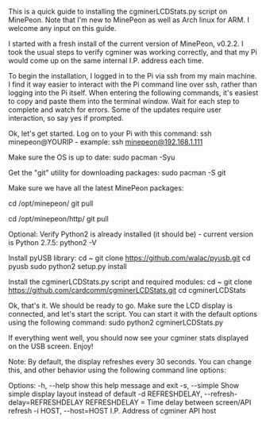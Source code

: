 This is a quick guide to installing the cgminerLCDStats.py script on MinePeon. Note that I'm new to MinePeon as well as Arch linux for ARM. I welcome any input on this guide.

I started with a fresh install of the current version of MinePeon, v0.2.2. I took the usual steps to verify cgminer was working correctly, and that my Pi would come up on the same internal I.P. address each time.

To begin the installation, I logged in to the Pi via ssh from my main machine. I find it way easier to interact with the Pi command line over ssh, rather than logging into the Pi itself. When entering the following commands, it's easiest to copy and paste them into the terminal window. Wait for each step to complete and watch for errors. Some of the updates require user interaction, so say yes if prompted. 

Ok, let's get started. Log on to your Pi with this command:
ssh minepeon@YOURIP    - example: ssh minepeon@192.168.1.111

Make sure the OS is up to date:
sudo pacman -Syu

Get the "git" utility for downloading packages:
sudo pacman -S git

Make sure we have all the latest MinePeon packages:

cd /opt/minepeon/
git pull

cd /opt/minepeon/http/
git pull

Optional: Verify Python2 is already installed (it should be) - current version is Python 2.7.5:
python2 -V

Install pyUSB library:
cd ~
git clone https://github.com/walac/pyusb.git
cd pyusb
sudo python2 setup.py install

Install the cgminerLCDStats.py script and required modules:
cd ~
git clone https://github.com/cardcomm/cgminerLCDStats.git
cd cgminerLCDStats

Ok, that's it. We should be ready to go. Make sure the LCD display is connected, and let's start the script. You can start it with the default options using the following command:
sudo python2 cgminerLCDStats.py

If everything went well, you should now see your cgminer stats displayed on the USB screen. Enjoy!

Note: By default, the display refreshes every 30 seconds. You can change this, and other behavior using the following command line options:

Options:
  -h, --help            show this help message and exit
  -s, --simple          Show simple display layout instead of default
  -d REFRESHDELAY, --refresh-delay=REFRESHDELAY
                        REFRESHDELAY = Time delay between screen/API refresh
  -i HOST, --host=HOST  I.P. Address of cgminer API host


